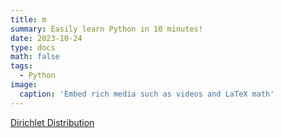 ```yaml
---
title: m
summary: Easily learn Python in 10 minutes!
date: 2023-10-24
type: docs
math: false
tags:
  - Python
image:
  caption: 'Embed rich media such as videos and LaTeX math'
---
```


[Dirichlet Distribution](https://observablehq.com/@herbps10/dirichlet-distribution)
